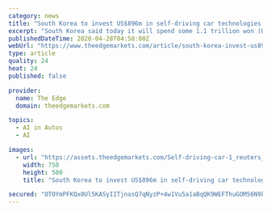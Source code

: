 ```yaml
---
category: news
title: "South Korea to invest US$896m in self-driving car technologies by 2027"
excerpt: "South Korea said today it will spend some 1.1 trillion won (US$896 million or RM3.92 billion) on developing technologies for \"high automation\" vehicles that can lead growth in the automobile market, Yonhap News Agency reported."
publishedDateTime: 2020-04-28T04:58:00Z
webUrl: "https://www.theedgemarkets.com/article/south-korea-invest-us896m-selfdriving-car-technologies-2027"
type: article
quality: 24
heat: 24
published: false

provider:
  name: The Edge
  domain: theedgemarkets.com

topics:
  - AI in Autos
  - AI

images:
  - url: "https://assets.theedgemarkets.com/Self-driving-car-1_reuters_28042020.jpg?null"
    width: 750
    height: 500
    title: "South Korea to invest US$896m in self-driving car technologies by 2027"

secured: "OTOYmPFKQx0Ul5KASyIITjnasQ7qNyzP+4w1Vu5a1aBqQK9WEFThuGOM56N9kgLKrLoX6tgNKQqek9E47OaPRvmXaKEvurAske8tsVrV8Wz7rMRYsm2x6j45EaleXNeevnPzLOAmcIpaGSGa7pkW7fWHosturRJfeIX/QNKOU6BLIVJd6bqyDM9Uf1zL/jvJdoyhUxsc7/r8a1Okgob0jwxgceCgD2UdS/TQxLBYKH4IBtukWgQCGGQPisYQetGWczq+tP9IK3XFoNyFwM0hrn/iFVXuw/yU4YYoGm05Y1h8UsW2vAZ67hUbpoJdPvW3OovdfxOTxPiKnW9ur6rHxpwnbCPSSHIFkj85n9P2d2cVl7Skoks2VXJoWDlYC5EivnN/zAUhicDFkztjVZztQtScTYa3QE+ZTvX9jVYMceMPIB2NCJgr6EsMqkniViMsTJFhAZIqkTE/T8TwBd2JCgN0WrltixJbIaY3Jqq5+SI=;VzFxww8BV7RkJGisGKXsaA=="
---
```



